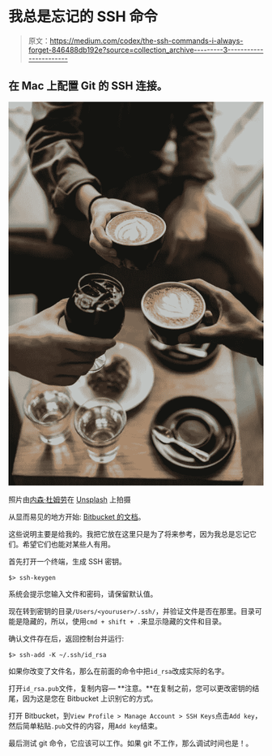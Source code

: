 # 我总是忘记的 SSH 命令

> 原文：<https://medium.com/codex/the-ssh-commands-i-always-forget-846488db192e?source=collection_archive---------3----------------------->

## 在 Mac 上配置 Git 的 SSH 连接。

![](img/277a0f85e28b67f30a9b928e556fdf13.png)

照片由[内森·杜姆劳](https://unsplash.com/@nate_dumlao?utm_source=unsplash&utm_medium=referral&utm_content=creditCopyText)在 [Unsplash](https://unsplash.com/s/photos/coffee?utm_source=unsplash&utm_medium=referral&utm_content=creditCopyText) 上拍摄

从显而易见的地方开始: [Bitbucket 的文档](https://support.atlassian.com/bitbucket-cloud/docs/set-up-an-ssh-key/)。

这些说明主要是给我的。我把它放在这里只是为了将来参考，因为我总是忘记它们。希望它们也能对某些人有用。

首先打开一个终端，生成 SSH 密钥。

```
$> ssh-keygen
```

系统会提示您输入文件和密码，请保留默认值。

现在转到密钥的目录`/Users/<youruser>/.ssh/`，并验证文件是否在那里。目录可能是隐藏的，所以，使用`cmd + shift + .`来显示隐藏的文件和目录。

确认文件存在后，返回控制台并运行:

```
$> ssh-add -K ~/.ssh/id_rsa
```

如果你改变了文件名，那么在前面的命令中把`id_rsa`改成实际的名字。

打开`id_rsa.pub`文件，复制内容— **注意。**在复制之前，您可以更改密钥的结尾，因为这是您在 Bitbucket 上识别它的方式。

打开 Bitbucket，到`View Profile > Manage Account > SSH Keys`点击`Add key`，然后简单粘贴`.pub`文件的内容，用`Add key`结束。

最后测试 git 命令，它应该可以工作。如果 git 不工作，那么调试时间也是！。